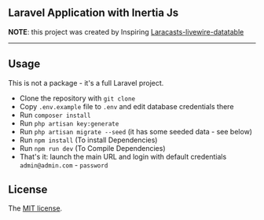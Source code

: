 ## Laravel Application with Inertia Js 

__NOTE__: this project was created by Inspiring [Laracasts-livewire-datatable](https://github.com/calebporzio/laracasts-livewire-datatable)

- - - - -

## Usage

This is not a package - it's a full Laravel project.

- Clone the repository with `git clone`
- Copy `.env.example` file to `.env` and edit database credentials there
- Run `composer install`
- Run `php artisan key:generate`
- Run `php artisan migrate --seed` (it has some seeded data - see below)
- Run `npm install` (To install Dependencies)
- Run `npm run dev` (To Compile Dependencies)
- That's it: launch the main URL and login with default credentials `admin@admin.com` - `password`


## License

The [MIT license](http://opensource.org/licenses/MIT).
